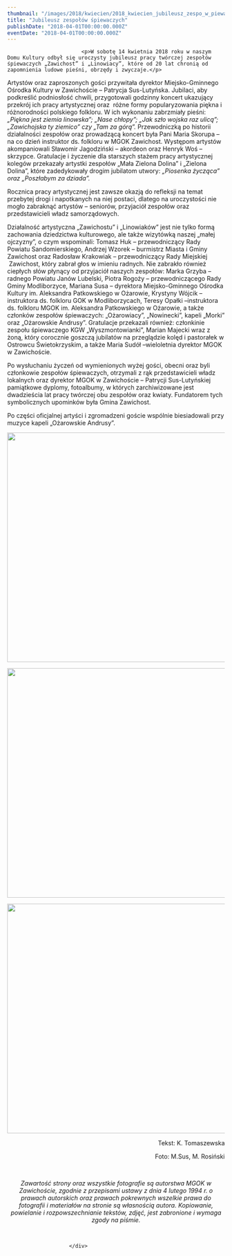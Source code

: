 ```yaml
---
thumbnail: "/images/2018/kwiecien/2018_kwiecien_jubileusz_zespo_w_piewaczych_2018_04_jubileusz_zespo_w_piewaczych_DSC_0435.jpg"
title: "Jubileusz zespołów śpiewaczych"
publishDate: "2018-04-01T00:00:00.000Z"
eventDate: "2018-04-01T00:00:00.000Z"
---
```


<div class="entry-content">
							
							<p>W sobotę 14 kwietnia 2018 roku w naszym Domu Kultury odbył się uroczysty jubileusz pracy twórczej zespołów śpiewaczych „Zawichost” i „Linowiacy”, które od 20 lat chronią od zapomnienia ludowe pieśni, obrzędy i zwyczaje.</p>
<p>Artystów oraz zaproszonych gości przywitała dyrektor Miejsko-Gminnego Ośrodka Kultury w Zawichoście – Patrycja Sus-Lutyńska. Jubilaci, aby podkreślić podniosłość chwili, przygotowali godzinny koncert ukazujący przekrój ich pracy artystycznej oraz&nbsp; różne formy popularyzowania piękna i różnorodności polskiego folkloru. W ich wykonaniu zabrzmiały pieśni: <em>„Piękna jest ziemia linowska”; „Nase chłopy”; „Jak szło wojska raz ulicą”; „Zawichojska ty ziemico” czy „Tam za górą”.</em> Przewodniczką po historii działalności zespołów oraz prowadzącą koncert była Pani Maria Skorupa – na co dzień instruktor ds. folkloru w MGOK Zawichost. Występom artystów akompaniowali Sławomir Jagodziński – akordeon oraz Henryk Woś – skrzypce. Gratulacje i życzenie dla starszych stażem pracy artystycznej kolegów przekazały artystki zespołów „Mała Zielona Dolina” i „Zielona Dolina”, które zadedykowały drogim jubilatom utwory: <em>„Piosenka życząca” oraz „Poszłabym za dziada”.</em></p>
<p>Rocznica pracy artystycznej jest zawsze okazją do refleksji na temat przebytej drogi i napotkanych na niej postaci, dlatego na uroczystości nie mogło zabraknąć artystów – seniorów, przyjaciół zespołów oraz przedstawicieli władz samorządowych.</p>
<p>Działalność artystyczna „Zawichostu” i „Linowiaków” jest nie tylko formą zachowania dziedzictwa kulturowego, ale także wizytówką naszej „małej ojczyzny”, o czym wspominali: Tomasz Huk – przewodniczący Rady Powiatu Sandomierskiego, Andrzej Wzorek – burmistrz Miasta i Gminy Zawichost oraz Radosław Krakowiak – przewodniczący Rady Miejskiej &nbsp;Zawichost, który zabrał głos w imieniu radnych. Nie zabrakło również ciepłych słów płynący od przyjaciół naszych zespołów: Marka Grzyba – radnego Powiatu Janów Lubelski, Piotra Rogoży – przewodniczącego Rady Gminy Modliborzyce, Mariana Susa – dyrektora Miejsko-Gminnego Ośrodka Kultury im. Aleksandra Patkowskiego w Ożarowie, Krystyny Wójcik – instruktora ds. folkloru GOK w Modliborzycach, Teresy Opałki –instruktora ds. folkloru MGOK im. Aleksandra Patkowskiego w Ożarowie, a także członków zespołów śpiewaczych: „Ożarowiacy”, „Nowinecki”, kapeli „Morki” oraz „Ożarowskie Andrusy”. Gratulacje przekazali również: członkinie zespołu śpiewaczego KGW „Wyszmontowianki”, Marian Majecki wraz z żoną, który corocznie goszczą jubilatów na przeglądzie kolęd i pastorałek w Ostrowcu Świetokrzyskim, a także Maria Sudół –wieloletnia dyrektor MGOK w Zawichoście.</p>
<p>Po wysłuchaniu życzeń od wymienionych wyżej gości, obecni oraz byli członkowie zespołów śpiewaczych, otrzymali z rąk przedstawicieli władz lokalnych oraz dyrektor MGOK w Zawichoście – Patrycji Sus-Lutyńskiej pamiątkowe dyplomy, fotoalbumy, w których zarchiwizowane jest dwadzieścia lat pracy twórczej obu zespołów oraz kwiaty. Fundatorem tych symbolicznych upominków była Gmina Zawichost.</p>
<p>Po części oficjalnej artyści i zgromadzeni goście wspólnie biesiadowali przy muzyce kapeli „Ożarowskie Andrusy”.</p>
<p><img fetchpriority="high" decoding="async" class="aligncenter size-full wp-image-5760" src="/images/2018/kwiecien/2018_kwiecien_jubileusz_zespo_w_piewaczych_2018_04_jubileusz_zespo_w_piewaczych_DSC_0435.jpg" alt="" width="800" height="531" srcset="/images/2018/kwiecien/2018_kwiecien_jubileusz_zespo_w_piewaczych_2018_04_jubileusz_zespo_w_piewaczych_DSC_0435.jpg 800w, /images/2018/kwiecien/DSC_0435-300x199.jpg 300w, /images/2018/kwiecien/DSC_0435-768x510.jpg 768w" sizes="(max-width: 800px) 100vw, 800px"></p>
<p><img decoding="async" class="aligncenter size-full wp-image-5761" src="/images/2018/kwiecien/2018_kwiecien_jubileusz_zespo_w_piewaczych_2018_04_jubileusz_zespo_w_piewaczych_DSC_0050.jpg" alt="" width="800" height="531" srcset="/images/2018/kwiecien/2018_kwiecien_jubileusz_zespo_w_piewaczych_2018_04_jubileusz_zespo_w_piewaczych_DSC_0050.jpg 800w, /images/2018/kwiecien/DSC_0050-300x199.jpg 300w, /images/2018/kwiecien/DSC_0050-768x510.jpg 768w" sizes="(max-width: 800px) 100vw, 800px"></p>
<p><img decoding="async" class="aligncenter size-full wp-image-5762" src="/images/2018/kwiecien/2018_kwiecien_jubileusz_zespo_w_piewaczych_2018_04_jubileusz_zespo_w_piewaczych_DSC_0113-2.jpg" alt="" width="800" height="531" srcset="/images/2018/kwiecien/2018_kwiecien_jubileusz_zespo_w_piewaczych_2018_04_jubileusz_zespo_w_piewaczych_DSC_0113-2.jpg 800w, /images/2018/kwiecien/DSC_0113-2-300x199.jpg 300w, /images/2018/kwiecien/DSC_0113-2-768x510.jpg 768w" sizes="(max-width: 800px) 100vw, 800px"></p>
<p style="text-align: right;">Tekst: K. Tomaszewska</p>
<p style="text-align: right;">Foto: M.Sus, M. Rosiński</p>
<p>&nbsp;</p>
<p style="text-align: center;"><em>Zawartość strony oraz wszystkie fotografie są autorstwa MGOK w Zawichoście, zgodnie z przepisami ustawy z dnia 4 lutego 1994 r. o prawach autorskich oraz prawach pokrewnych wszelkie prawa do fotografii i materiałów na stronie są własnością autora. Kopiowanie, powielanie i rozpowszechnianie tekstów, zdjęć, jest zabronione i wymaga zgody na piśmie.</em></p>
<p>&nbsp;</p>
						
						</div>
